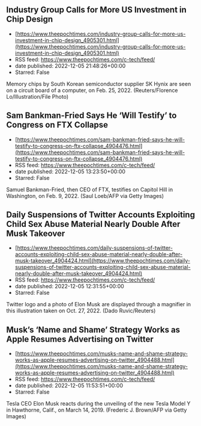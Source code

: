 ## Industry Group Calls for More US Investment in Chip Design
 - [https://www.theepochtimes.com/industry-group-calls-for-more-us-investment-in-chip-design_4905301.html](https://www.theepochtimes.com/industry-group-calls-for-more-us-investment-in-chip-design_4905301.html)
 - RSS feed: https://www.theepochtimes.com/c-tech/feed/
 - date published: 2022-12-05 21:48:26+00:00
 - Starred: False

Memory chips by South Korean semiconductor supplier SK Hynix are seen on a circuit board of a computer, on Feb. 25, 2022. (Reuters/Florence Lo/Illustration/File Photo)

## Sam Bankman-Fried Says He ‘Will Testify’ to Congress on FTX Collapse
 - [https://www.theepochtimes.com/sam-bankman-fried-says-he-will-testify-to-congress-on-ftx-collapse_4904476.html](https://www.theepochtimes.com/sam-bankman-fried-says-he-will-testify-to-congress-on-ftx-collapse_4904476.html)
 - RSS feed: https://www.theepochtimes.com/c-tech/feed/
 - date published: 2022-12-05 13:23:50+00:00
 - Starred: False

Samuel Bankman-Fried, then CEO of FTX, testifies on Capitol Hill in Washington, on Feb. 9, 2022. (Saul Loeb/AFP via Getty Images)

## Daily Suspensions of Twitter Accounts Exploiting Child Sex Abuse Material Nearly Double After Musk Takeover
 - [https://www.theepochtimes.com/daily-suspensions-of-twitter-accounts-exploiting-child-sex-abuse-material-nearly-double-after-musk-takeover_4904424.html](https://www.theepochtimes.com/daily-suspensions-of-twitter-accounts-exploiting-child-sex-abuse-material-nearly-double-after-musk-takeover_4904424.html)
 - RSS feed: https://www.theepochtimes.com/c-tech/feed/
 - date published: 2022-12-05 12:31:55+00:00
 - Starred: False

Twitter logo and a photo of Elon Musk are displayed through a magnifier in this illustration taken on Oct. 27, 2022. (Dado Ruvic/Reuters)

## Musk’s ‘Name and Shame’ Strategy Works as Apple Resumes Advertising on Twitter
 - [https://www.theepochtimes.com/musks-name-and-shame-strategy-works-as-apple-resumes-advertising-on-twitter_4904488.html](https://www.theepochtimes.com/musks-name-and-shame-strategy-works-as-apple-resumes-advertising-on-twitter_4904488.html)
 - RSS feed: https://www.theepochtimes.com/c-tech/feed/
 - date published: 2022-12-05 11:53:51+00:00
 - Starred: False

Tesla CEO Elon Musk reacts during the unveiling of the new Tesla Model Y in Hawthorne, Calif., on March 14, 2019. (Frederic J. Brown/AFP via Getty Images)
